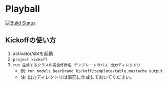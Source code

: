 # Playball

[![Build Status](https://api.shippable.com/projects/542b717a80088cee586d195c/badge?branchName=master)](https://app.shippable.com/projects/542b717a80088cee586d195c/builds/latest)

## Kickoffの使い方
1. activator/sbtを起動
2. `project kickoff`
3. `run 生成するクラスの完全修飾名 テンプレートのパス 出力ディレクトリ`
	- 例: `run models.BeerBrand kickoff/template/table.mustache output`
	- 注: 出力ディレクトリは事前に作成しておいてください。
